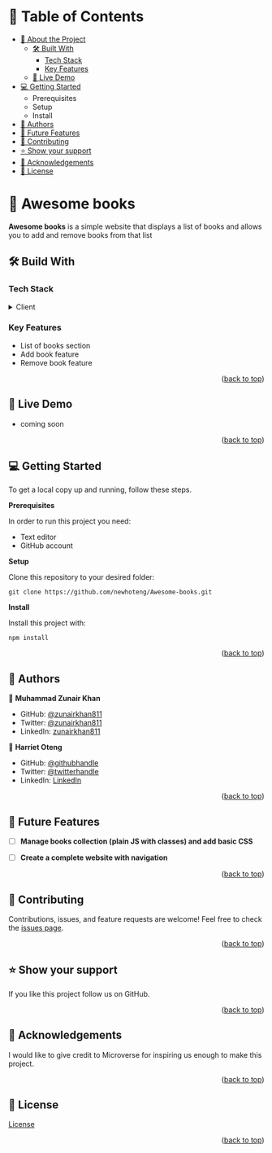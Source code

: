 <!-- TABLE OF CONTENTS -->

# 📗 Table of Contents

- [📖 About the Project](https://github.com/newhoteng/Awesome-books/edit/main/README.md#open_book-awesome-books)
  - [🛠️ Built With](https://github.com/newhoteng/Awesome-books/edit/main/README.md#hammer_and_wrench-build-with)
    - [Tech Stack](#tech-stack)
    - [Key Features](#key-features)
  - [🚀 Live Demo](https://github.com/newhoteng/Awesome-books/edit/main/README.md#rocket-live-demo)
- [💻 Getting Started](https://github.com/newhoteng/Awesome-books/edit/main/README.md#computer-getting-started)
  - Prerequisites
  - Setup
  - Install
- [👥 Authors](https://github.com/newhoteng/Awesome-books/edit/main/README.md#busts_in_silhouette-authors)
- [🔭 Future Features](https://github.com/newhoteng/Awesome-books/edit/main/README.md#telescope-future-features)
- [🤝 Contributing](https://github.com/newhoteng/Awesome-books/edit/main/README.md#handshake-contributing)
- [⭐ Show your support](https://github.com/newhoteng/Awesome-books/edit/main/README.md#star-show-your-support)
- [🙏 Acknowledgements](https://github.com/newhoteng/Awesome-books/edit/main/README.md#pray-acknowledgements)
- [📝 License](https://github.com/newhoteng/Awesome-books/edit/main/README.md#memo-license)

#  :open_book: Awesome books
**Awesome books** is a simple website that displays a list of books and allows you to add and remove books from that list

## :hammer_and_wrench: Build With
### Tech Stack
<details><summary>Client</summary>
<ul>
  <li><a href="https://html.com/">HTML</a></li>
  <li><a href="https://www.w3.org/TR/CSS/#css">CSS</a></li>
  <li><a href="https://www.javascript.com/">JavaScript</a></li>
</ul>
</details>

### Key Features
  - List of books section
  - Add book feature
  - Remove book feature

<p align="right">(<a href="https://github.com/newhoteng/Awesome-books#readme">back to top</a>)</p>

## :rocket: Live Demo
- coming soon

<p align="right">(<a href="https://github.com/newhoteng/Awesome-books#readme">back to top</a>)</p>

## :computer: Getting Started
To get a local copy up and running, follow these steps.<br>

**Prerequisites**<br>

In order to run this project you need:
- Text editor
- GitHub account<br>

**Setup**<br>

Clone this repository to your desired folder:<br>
```
git clone https://github.com/newhoteng/Awesome-books.git
```

**Install**<br>

Install this project with:<br>
```
npm install
```


<p align="right">(<a href="https://github.com/newhoteng/Awesome-books#readme">back to top</a>)</p>

## :busts_in_silhouette: Authors
:bust_in_silhouette: **Muhammad Zunair Khan**
- GitHub: [@zunairkhan811](https://github.com/zunairkhan811)
- Twitter: [@zunairkhan811](https://twitter.com/zunairkhan811)
- LinkedIn: [zunairkhan811](https://linkedin.com/in/zunairkhan811)

:bust_in_silhouette: **Harriet Oteng**
- GitHub: [@githubhandle](https://github.com/newhoteng)
- Twitter: [@twitterhandle](https://twitter.com/HarrietOteng1)
- LinkedIn: [LinkedIn](https://www.linkedin.com/in/harriet-oteng-75554666/)

<p align="right">(<a href="https://github.com/newhoteng/Awesome-books#readme">back to top</a>)</p>

## :telescope: Future Features
- [ ] **Manage books collection (plain JS with classes) and add basic CSS**
- [ ] **Create a complete website with navigation**


<p align="right">(<a href="https://github.com/newhoteng/Awesome-books#readme">back to top</a>)</p>

## :handshake: Contributing
Contributions, issues, and feature requests are welcome!
Feel free to check the [issues page](https://github.com/newhoteng/Awesome-books/issues).

<p align="right">(<a href="https://github.com/newhoteng/Awesome-books#readme">back to top</a>)</p>

## :star: Show your support
If you like this project follow us on GitHub.

<p align="right">(<a href="https://github.com/newhoteng/Awesome-books#readme">back to top</a>)</p>

## :pray: Acknowledgements
I would like to give credit to Microverse for inspiring us enough to make this project.

<p align="right">(<a href="https://github.com/newhoteng/Awesome-books#readme">back to top</a>)</p>
  
## :memo: License
[License](https://github.com/newhoteng/Awesome-books/blob/main/LICENSE)

<p align="right">(<a href="https://github.com/newhoteng/Awesome-books#readme">back to top</a>)</p>
